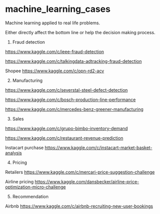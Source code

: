 # machine_learning_cases
Machine learning applied to real life problems.

Either directly affect the bottom line or help the decision making process.

1. Fraud detection 

https://www.kaggle.com/c/ieee-fraud-detection

https://www.kaggle.com/c/talkingdata-adtracking-fraud-detection

Shopee https://www.kaggle.com/c/opn-rd2-acv

2. Manufacturing

https://www.kaggle.com/c/severstal-steel-defect-detection

https://www.kaggle.com/c/bosch-production-line-performance

https://www.kaggle.com/c/mercedes-benz-greener-manufacturing

3. Sales

https://www.kaggle.com/c/grupo-bimbo-inventory-demand

https://www.kaggle.com/c/restaurant-revenue-prediction

Instacart purchase https://www.kaggle.com/c/instacart-market-basket-analysis

4. Pricing

Retailers https://www.kaggle.com/c/mercari-price-suggestion-challenge

Airline pricing https://www.kaggle.com/dansbecker/airline-price-optimization-micro-challenge

5. Recommendation

Airbnb https://www.kaggle.com/c/airbnb-recruiting-new-user-bookings
